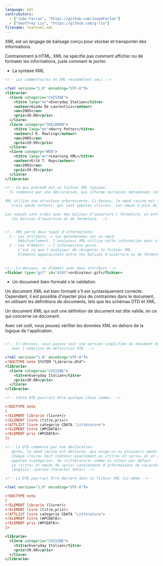 ```yaml
---
language: xml
contributors:
  - ["João Farias", "https://github.com/JoaoGFarias"]
  - ["Geoffrey Liu", "https://github.com/g-liu"]
filename: learnxml.xml
---
```


XML est un langage de balisage conçu pour stocker et transporter des informations.

Contrairement à HTML, XML ne spécifie pas comment afficher ou de formater les informations, juste comment le porter.

* La syntaxe XML

```xml
<!-- Les commentaires en XML ressemblent ceci -->

<?xml version="1.0" encoding="UTF-8"?>
<librarie>
  <livre categorie="CUISINE">
    <titre lang="en">Everyday Italian</titre>
    <auteur>Giada De Laurentiis</auteur>
    <an>2005</an>
    <prix>30.00</prix>
  </livre>
  <livre category="CHILDREN">
    <titre lang="en">Harry Potter</titre>
    <auteur>J K. Rowling</auteur>
    <an>2005</an>
    <prix>29.99</prix>
  </livre>
  <livre category="WEB">
    <titre lang="en">Learning XML</titre>
    <auteur>Erik T. Ray</auteur>
    <an>2003</an>
    <prix>39.95</prix>
  </livre>
</librarie>

<!-- Ce qui précède est un fichier XML typique.
  Il commence par une déclaration, qui informe certaines métadonées (en option).

XML utilise une structure arborescente. Ci-dessus, le nœud racine est «librairie», qui a 
   trois nœuds enfants, qui sont appelés «livres». Ces nœuds a plus de nœuds enfants, et ainsi de suite ...

Les noeuds sont créés avec des balises d'ouverture / fermeture, et enfants sont les nœuds juste entre 
   les balises d'ouverture et de fermeture. -->


<!-- XML porte deux types d'informations:
  1 - Les attributs -> les metadonnées sur un nœud.
      Habituellement, l'analyseur XML utilise cette information pour stocker les informations
  2 - Les éléments -> l'informations pures.
      C'est ce que l'analyseur de récupérer le fichier XML.
      Éléments apparaissent entre les balises d'ouverture et de fermeture, sans parenthèses. -->
      
  
<!-- Ci-dessous, un élément avec deux attributs -->
<fichier type="gif" id="4293">ordinateur.gif</fichier>


```

* Un document bien-formaté x le validation

Un document XML est bien formaté s'il est syntaxiquement correcte. 
Cependant, il est possible d'injecter plus de contraintes dans le document, 
en utilisant les définitions de documents, tels que les schémas DTD et XML.

Un document XML qui suit une définition de document est dite valide, 
en ce qui concerne ce document.

Avec cet outil, vous pouvez vérifier les données XML en dehors de la logique de l'application.

```xml

<!-- Ci-dessous, vous pouvez voir une version simplifiée du document de librairie, 
   avec l'addition de définition DTD. -->

<?xml version="1.0" encoding="UTF-8"?>
<!DOCTYPE note SYSTEM "Librarie.dtd">
<librarie>
  <livre categorie="CUISINE">
    <titre>Everyday Italian</titre>
    <prix>30.00</prix>
  </livre>
</librarie>

<!-- Cette DTD pourrait être quelque chose comme: -->

<!DOCTYPE note
[
<!ELEMENT librarie (livre+)>
<!ELEMENT livre (titre,prix)>
<!ATTLIST livre categorie CDATA "Littérature">
<!ELEMENT titre (#PCDATA)>
<!ELEMENT prix (#PCDATA)>
]>

<!-- La DTD commence par une déclaration. 
   Après, le nœud racine est déclarée, qui exige un ou plusieurs nœuds enfants. 
   Chaque «livre» doit contenir exactement un «titre» et «prix» et un attribut 
   appelée «catégorie», de «littérature» comme sa valeur par défaut. 
   Le «titre» et nœuds de «prix» contiennent d'informations de caractère analysées
   (anglais: «parsed character data») -->

<!-- La DTD pourrait être déclaré dans le fichier XML lui-même -->

<?xml version="1.0" encoding="UTF-8"?>

<!DOCTYPE note
[
<!ELEMENT librarie (livre+)>
<!ELEMENT livre (titre,prix)>
<!ATTLIST livre categorie CDATA "Littérature">
<!ELEMENT titre (#PCDATA)>
<!ELEMENT prix (#PCDATA)>
]>

<librarie>
  <livre categorie="CUISINE">
    <titre>Everyday Italian</titre>
    <prix>30.00</prix>
  </livre>
</librarie>
```
